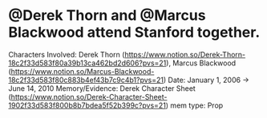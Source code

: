 # @Derek Thorn and @Marcus Blackwood attend Stanford together.

Characters Involved: Derek Thorn (https://www.notion.so/Derek-Thorn-18c2f33d583f80a39b13ca462bd2d606?pvs=21), Marcus Blackwood (https://www.notion.so/Marcus-Blackwood-18c2f33d583f80c883b4ef43b7c9c4b1?pvs=21)
Date: January 1, 2006 → June 14, 2010
Memory/Evidence: Derek Character Sheet (https://www.notion.so/Derek-Character-Sheet-1902f33d583f800b8b7bdea5f52b399c?pvs=21)
mem type: Prop